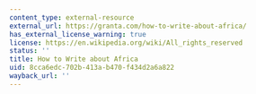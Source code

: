 ```yaml
---
content_type: external-resource
external_url: https://granta.com/how-to-write-about-africa/
has_external_license_warning: true
license: https://en.wikipedia.org/wiki/All_rights_reserved
status: ''
title: How to Write about Africa
uid: 8cca6edc-702b-413a-b470-f434d2a6a822
wayback_url: ''
---
```

